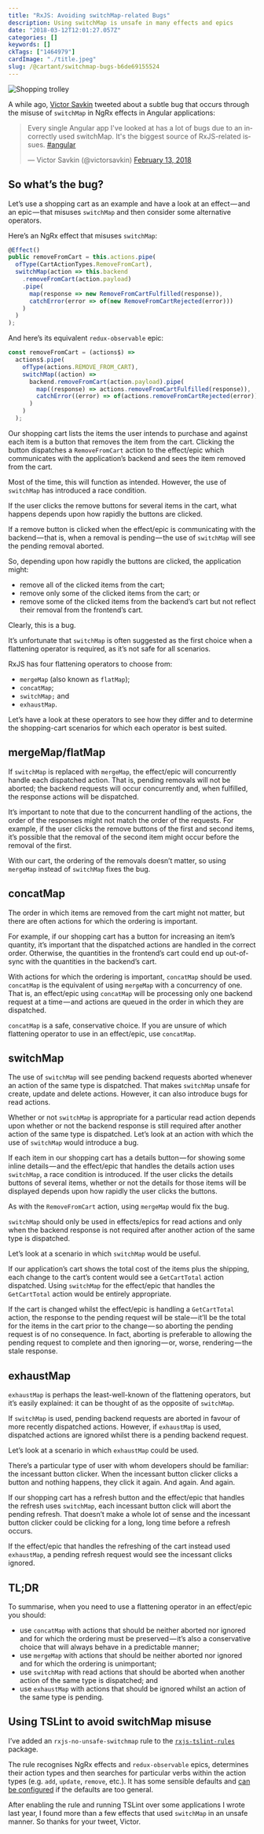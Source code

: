 ```yaml
---
title: "RxJS: Avoiding switchMap-related Bugs"
description: Using switchMap is unsafe in many effects and epics
date: "2018-03-12T12:01:27.057Z"
categories: []
keywords: []
ckTags: ["1464979"]
cardImage: "./title.jpeg"
slug: /@cartant/switchmap-bugs-b6de69155524
---
```


![Shopping trolley](title.jpeg)

A while ago, [Victor Savkin](https://twitter.com/victorsavkin) tweeted about a subtle bug that occurs through the misuse of `switchMap` in NgRx effects in Angular applications:

<blockquote class="twitter-tweet"><p lang="en" dir="ltr">Every single Angular app I&#39;ve looked at has a lot of bugs due to an incorrectly used switchMap. It&#39;s the biggest source of RxJS-related issues. <a href="https://twitter.com/hashtag/angular?src=hash&amp;ref_src=twsrc%5Etfw">#angular</a></p>&mdash; Victor Savkin (@victorsavkin) <a href="https://twitter.com/victorsavkin/status/963486303118557185?ref_src=twsrc%5Etfw">February 13, 2018</a></blockquote>

## So what’s the bug?

Let’s use a shopping cart as an example and have a look at an effect — and an epic — that misuses `switchMap` and then consider some alternative operators.

Here’s an NgRx effect that misuses `switchMap`:

```ts
@Effect()
public removeFromCart = this.actions.pipe(
  ofType(CartActionTypes.RemoveFromCart),
  switchMap(action => this.backend
    .removeFromCart(action.payload)
    .pipe(
      map(response => new RemoveFromCartFulfilled(response)),
      catchError(error => of(new RemoveFromCartRejected(error)))
    )
  )
);
```

And here’s its equivalent `redux-observable` epic:

```ts
const removeFromCart = (actions$) =>
  actions$.pipe(
    ofType(actions.REMOVE_FROM_CART),
    switchMap((action) =>
      backend.removeFromCart(action.payload).pipe(
        map((response) => actions.removeFromCartFulfilled(response)),
        catchError((error) => of(actions.removeFromCartRejected(error)))
      )
    )
  );
```

Our shopping cart lists the items the user intends to purchase and against each item is a button that removes the item from the cart. Clicking the button dispatches a `RemoveFromCart` action to the effect/epic which communicates with the application’s backend and sees the item removed from the cart.

Most of the time, this will function as intended. However, the use of `switchMap` has introduced a race condition.

If the user clicks the remove buttons for several items in the cart, what happens depends upon how rapidly the buttons are clicked.

If a remove button is clicked when the effect/epic is communicating with the backend — that is, when a removal is pending — the use of `switchMap` will see the pending removal aborted.

So, depending upon how rapidly the buttons are clicked, the application might:

- remove all of the clicked items from the cart;
- remove only some of the clicked items from the cart; or
- remove some of the clicked items from the backend’s cart but not reflect their removal from the frontend’s cart.

Clearly, this is a bug.

It’s unfortunate that `switchMap` is often suggested as the first choice when a flattening operator is required, as it’s not safe for all scenarios.

RxJS has four flattening operators to choose from:

- `mergeMap` (also known as `flatMap`);
- `concatMap`;
- `switchMap;` and
- `exhaustMap`.

Let’s have a look at these operators to see how they differ and to determine the shopping-cart scenarios for which each operator is best suited.

## mergeMap/flatMap

If `switchMap` is replaced with `mergeMap`, the effect/epic will concurrently handle each dispatched action. That is, pending removals will not be aborted; the backend requests will occur concurrently and, when fulfilled, the response actions will be dispatched.

It’s important to note that due to the concurrent handling of the actions, the order of the responses might not match the order of the requests. For example, if the user clicks the remove buttons of the first and second items, it’s possible that the removal of the second item might occur before the removal of the first.

With our cart, the ordering of the removals doesn’t matter, so using `mergeMap` instead of `switchMap` fixes the bug.

## concatMap

The order in which items are removed from the cart might not matter, but there are often actions for which the ordering is important.

For example, if our shopping cart has a button for increasing an item’s quantity, it’s important that the dispatched actions are handled in the correct order. Otherwise, the quantities in the frontend’s cart could end up out-of-sync with the quantities in the backend’s cart.

With actions for which the ordering is important, `concatMap` should be used. `concatMap` is the equivalent of using `mergeMap` with a concurrency of one. That is, an effect/epic using `concatMap` will be processing only one backend request at a time — and actions are queued in the order in which they are dispatched.

`concatMap` is a safe, conservative choice. If you are unsure of which flattening operator to use in an effect/epic, use `concatMap`.

## switchMap

The use of `switchMap` will see pending backend requests aborted whenever an action of the same type is dispatched. That makes `switchMap` unsafe for create, update and delete actions. However, it can also introduce bugs for read actions.

Whether or not `switchMap` is appropriate for a particular read action depends upon whether or not the backend response is still required after another action of the same type is dispatched. Let’s look at an action with which the use of `switchMap` would introduce a bug.

If each item in our shopping cart has a details button — for showing some inline details — and the effect/epic that handles the details action uses `switchMap`, a race condition is introduced. If the user clicks the details buttons of several items, whether or not the details for those items will be displayed depends upon how rapidly the user clicks the buttons.

As with the `RemoveFromCart` action, using `mergeMap` would fix the bug.

`switchMap` should only be used in effects/epics for read actions and only when the backend response is not required after another action of the same type is dispatched.

Let’s look at a scenario in which `switchMap` would be useful.

If our application’s cart shows the total cost of the items plus the shipping, each change to the cart’s content would see a `GetCartTotal` action dispatched. Using `switchMap` for the effect/epic that handles the `GetCartTotal` action would be entirely appropriate.

If the cart is changed whilst the effect/epic is handling a `GetCartTotal` action, the response to the pending request will be stale — it’ll be the total for the items in the cart prior to the change — so aborting the pending request is of no consequence. In fact, aborting is preferable to allowing the pending request to complete and then ignoring — or, worse, rendering — the stale response.

## exhaustMap

`exhaustMap` is perhaps the least-well-known of the flattening operators, but it’s easily explained: it can be thought of as the opposite of `switchMap`.

If `switchMap` is used, pending backend requests are aborted in favour of more recently dispatched actions. However, if `exhaustMap` is used, dispatched actions are ignored whilst there is a pending backend request.

Let’s look at a scenario in which `exhaustMap` could be used.

There’s a particular type of user with whom developers should be familiar: the incessant button clicker. When the incessant button clicker clicks a button and nothing happens, they click it again. And again. And again.

If our shopping cart has a refresh button and the effect/epic that handles the refresh uses `switchMap`, each incessant button click will abort the pending refresh. That doesn’t make a whole lot of sense and the incessant button clicker could be clicking for a long, long time before a refresh occurs.

If the effect/epic that handles the refreshing of the cart instead used `exhaustMap`, a pending refresh request would see the incessant clicks ignored.

## TL;DR

To summarise, when you need to use a flattening operator in an effect/epic you should:

- use `concatMap` with actions that should be neither aborted nor ignored and for which the ordering must be preserved — it’s also a conservative choice that will always behave in a predictable manner;
- use `mergeMap` with actions that should be neither aborted nor ignored and for which the ordering is unimportant;
- use `switchMap` with read actions that should be aborted when another action of the same type is dispatched; and
- use `exhaustMap` with actions that should be ignored whilst an action of the same type is pending.

## Using TSLint to avoid switchMap misuse

I’ve added an `rxjs-no-unsafe-switchmap` rule to the [`rxjs-tslint-rules`](https://github.com/cartant/rxjs-tslint-rules) package.

The rule recognises NgRx effects and `redux-observable` epics, determines their action types and then searches for particular verbs within the action types (e.g. `add`, `update`, `remove`, etc.). It has some sensible defaults and [can be configured](https://github.com/cartant/rxjs-tslint-rules#rxjs-no-unsafe-switchmap) if the defaults are too general.

After enabling the rule and running TSLint over some applications I wrote last year, I found more than a few effects that used `switchMap` in an unsafe manner. So thanks for your tweet, Victor.
